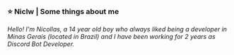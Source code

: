 ### ⭐ Niclw | Some things about me

*Hello! I'm Nicollas, a 14 year old boy who always liked being a developer in Minas Gerais (located in Brazil) and I have been working for 2 years as Discord Bot Developer.*
